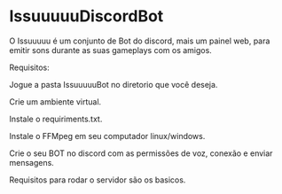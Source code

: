 # IssuuuuuDiscordBot
O Issuuuuu é um conjunto de Bot do discord, mais um painel web, para emitir sons durante as suas gameplays com os amigos.

Requisitos:

Jogue a pasta IssuuuuuBot no diretorio que você deseja.

Crie um ambiente virtual.

Instale o requiriments.txt.

Instale o FFMpeg em seu computador linux/windows.

Crie o seu BOT no discord com as permissões de voz, conexão e enviar mensagens.

Requisitos para rodar o servidor são os basicos.
